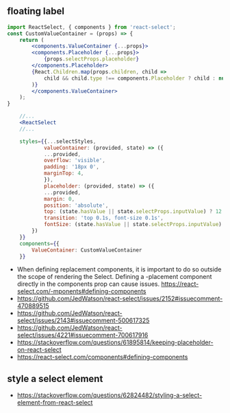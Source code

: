 ## floating label

```jsx
import ReactSelect, { components } from 'react-select';
const CustomValueContainer = (props) => {
    return (
        <components.ValueContainer {...props}>
        <components.Placeholder {...props}>
            {props.selectProps.placeholder}
        </components.Placeholder>
        {React.Children.map(props.children, child =>
            child && child.type !== components.Placeholder ? child : null
        )}
        </components.ValueContainer>
    );
}

    //...
    <ReactSelect
    //...

    styles={{...selectStyles,
            valueContainer: (provided, state) => ({
            ...provided,
            overflow: 'visible',
            padding: '18px 0',
            marginTop: 4,
            }),
            placeholder: (provided, state) => ({
            ...provided,
            margin: 0,
            position: 'absolute',
            top: (state.hasValue || state.selectProps.inputValue) ? 12 : '50%',
            transition: 'top 0.1s, font-size 0.1s',
            fontSize: (state.hasValue || state.selectProps.inputValue) && 10
        })
    }}
    components={{
        ValueContainer: CustomValueContainer
    }}
```

- When defining replacement components, it is important to do so outside the scope of rendering the Select. Defining a -placement component directly in the components prop can cause issues. https://react-select.com/-mponents#defining-components
- https://github.com/JedWatson/react-select/issues/2152#issuecomment-470889515
- https://github.com/JedWatson/react-select/issues/2143#issuecomment-500617325
- https://github.com/JedWatson/react-select/issues/4221#issuecomment-700617916
- https://stackoverflow.com/questions/61895814/keeping-placeholder-on-react-select
- https://react-select.com/components#defining-components

## style a select element

- https://stackoverflow.com/questions/62824482/styling-a-select-element-from-react-select
